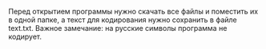 Перед открытием программы нужно скачать все файлы и поместить их в одной папке, а текст для кодирования нужно сохранить в файле text.txt. 
Важное замечание: на русские символы программа не кодирует.
